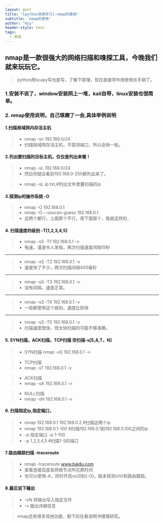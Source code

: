```yaml
---
layout: post
title: "[python渗透学习]-nmap的使用"
subtitle: 'nmap的使用'
author: "Hzy"
header-style: text
tags:
  - 渗透
---
```


## nmap是一款很强大的网络扫描和嗅探工具，今晚我们就来玩玩它。

> python用scapy写也是写，了解下原理，现在直接学咋用使用杀手锏了。


### 1.安装不说了，window安装网上一堆，kail自带，linux安装也很简单。

### 2. nmap使用说明，自己琢磨了一会,具体举例说明

#### 1.扫描局域网内存活主机

> * nmap -sn 192.168.0/24
> * 扫描局域网存活主机，不探测端口，所以会快一些。

#### 2.列出要扫描的目标主机，仅仅是列出来喔！

> * nmap -sL 192.168.0/24
> * 然后你就会看到192.168.0-255都列出来了。

> * nmap -sL ip.txt,#列出文件里要扫描的ip

#### 3.探测ip的操作系统 -O

> * nmap -O 192.168.0.1
> * nmap -O --osscan-guess 192.168.0.1
> * 这两个都行，上面那个不行，用下面那个，我是这样的..

#### 4. 扫描速度的级别 -T[1,2,3,4,5]


>* nmap -sS -T1  192.168.0.1 -v
>* 龟速，漫道令人发指，两次扫描速度间隔15秒

----

>* nmap -sS -T2 192.168.0.1 -v
>* 速度快了不少，两次扫描间隔400毫秒

----

> * nmap -sS -T3 192.168.0.1 -v
> * 没有间隔，速度正常。

----

> * nmap -sS -T4 192.168.0.1 -v
> * 一般都使用这个级别，速度比较快

----

> * nmap -sS -T5 192.168.0.1 -v
> * 扫描速度很快，但太快扫描的可能不够准确。


#### 5. SYN扫描，ACK扫描，TCP扫描 空扫描-s[S,A,T，N]

> * SYN扫描
>nmap -sS 192.168.0.1 -v

> * TCP扫描 
> * nmap -sT 192.168.0.1 -v

> * ACK扫描
> * nmap -sA 192.168.0.1 -v

> * NULL扫描
> * nmap -sN 192.168.0.1 -v

#### 6. 扫描指定ip,指定端口，

> * nmap 192.168.0.1 192.168.0.2 #扫描这两个ip
> * nmap 192.168.0.1-100 #扫描192.168.0.1到192.168.0.100之间的ip
> * -p 指定端口 -p 1-100
> * -p 1,2,3,4,5 #扫描1-5的端口

#### 7.路由跟踪扫描 -traceroute

> * nmap -traceroute www.baidu.com
> * 查看连接百度各网络节点所花费时间
>* 也可以使用-A，同时开启os识别(-O)，版本探测(sV)和路由跟踪。


#### 8.最后说下输出

> * -oN 将输出写入指定文件
> * -v 输出详细信息



> nmap还有很多其他功能，剩下的在看说明书慢慢研究。